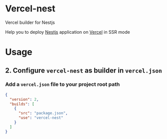 # Vercel-nest

Vercel builder for Nestjs

Help you to deploy [Nestjs](https://docs.nestjs.com/) application on [Vercel](https://vercel.com) in SSR mode

# Usage

## 2. Configure `vercel-nest` as builder in `vercel.json`

### Add a `vercel.json` file to your project root path

```json
{
  "version": 2,
  "builds": [
    {
      "src": "package.json",
      "use": "vercel-nest"
    }
  ]
}
```
